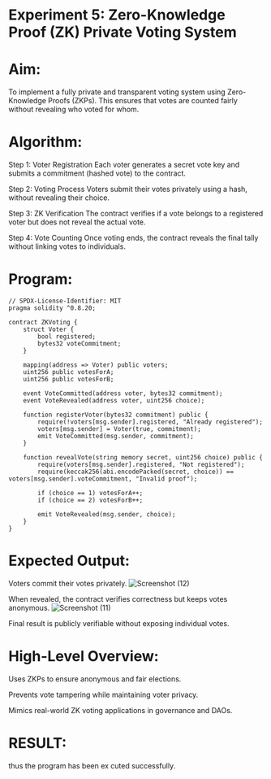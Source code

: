 # Experiment 5: Zero-Knowledge Proof (ZK) Private Voting System
# Aim:
To implement a fully private and transparent voting system using Zero-Knowledge Proofs (ZKPs). This ensures that votes are counted fairly without revealing who voted for whom.

# Algorithm:
Step 1: Voter Registration
Each voter generates a secret vote key and submits a commitment (hashed vote) to the contract.


Step 2: Voting Process
Voters submit their votes privately using a hash, without revealing their choice.


Step 3: ZK Verification
The contract verifies if a vote belongs to a registered voter but does not reveal the actual vote.


Step 4: Vote Counting
Once voting ends, the contract reveals the final tally without linking votes to individuals.



# Program:
```
// SPDX-License-Identifier: MIT
pragma solidity ^0.8.20;

contract ZKVoting {
    struct Voter {
        bool registered;
        bytes32 voteCommitment;
    }

    mapping(address => Voter) public voters;
    uint256 public votesForA;
    uint256 public votesForB;

    event VoteCommitted(address voter, bytes32 commitment);
    event VoteRevealed(address voter, uint256 choice);

    function registerVoter(bytes32 commitment) public {
        require(!voters[msg.sender].registered, "Already registered");
        voters[msg.sender] = Voter(true, commitment);
        emit VoteCommitted(msg.sender, commitment);
    }

    function revealVote(string memory secret, uint256 choice) public {
        require(voters[msg.sender].registered, "Not registered");
        require(keccak256(abi.encodePacked(secret, choice)) == voters[msg.sender].voteCommitment, "Invalid proof");

        if (choice == 1) votesForA++;
        if (choice == 2) votesForB++;

        emit VoteRevealed(msg.sender, choice);
    }
}

```
# Expected Output:
Voters commit their votes privately.
![Screenshot (12)](https://github.com/user-attachments/assets/3a129a53-dd9f-4880-aeca-1596cb048def)


When revealed, the contract verifies correctness but keeps votes anonymous.
![Screenshot (11)](https://github.com/user-attachments/assets/7bcb09f8-ab58-4e84-8300-8a37310f8c2d)


Final result is publicly verifiable without exposing individual votes.



# High-Level Overview:
Uses ZKPs to ensure anonymous and fair elections.


Prevents vote tampering while maintaining voter privacy.


Mimics real-world ZK voting applications in governance and DAOs.

# RESULT: 
thus the program has been ex cuted successfully.
